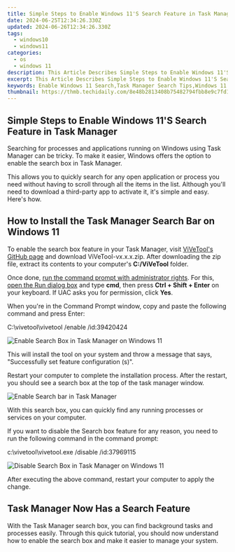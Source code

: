 ```yaml
---
title: Simple Steps to Enable Windows 11'S Search Feature in Task Manager
date: 2024-06-25T12:34:26.330Z
updated: 2024-06-26T12:34:26.330Z
tags:
  - windows10
  - windows11
categories:
  - os
  - windows 11
description: This Article Describes Simple Steps to Enable Windows 11'S Search Feature in Task Manager
excerpt: This Article Describes Simple Steps to Enable Windows 11'S Search Feature in Task Manager
keywords: Enable Windows 11 Search,Task Manager Search Tips,Windows 11 Search Setting,Activate Win 11 Search,Windows Search in Task Manager,Enable Search Windows 11,Setup Windows 11 Search Feature
thumbnail: https://thmb.techidaily.com/8e48b2813408b75482794fbb8e9c7fd16cd8c115a0a176db85647e2b441ce187.jpg
---
```


## Simple Steps to Enable Windows 11'S Search Feature in Task Manager

 Searching for processes and applications running on Windows using Task Manager can be tricky. To make it easier, Windows offers the option to enable the search box in Task Manager.

 This allows you to quickly search for any open application or process you need without having to scroll through all the items in the list. Although you'll need to download a third-party app to activate it, it's simple and easy. Here's how.

## How to Install the Task Manager Search Bar on Windows 11

 To enable the search box feature in your Task Manager, visit [ViVeTool's GitHub page](https://github.com/thebookisclosed/ViVe/releases/) and download ViVeTool-vx.x.x.zip. After downloading the zip file, extract its contents to your computer's **C:/ViVeTool** folder.

 Once done, [run the command prompt with administrator rights](https://www.makeuseof.com/windows-run-command-prompt-admin/). For this, [open the Run dialog box](https://www.makeuseof.com/windows-open-run-command-dialog-box/) and type **cmd**, then press **Ctrl + Shift + Enter** on your keyboard. If UAC asks you for permission, click **Yes**.

 When you're in the Command Prompt window, copy and paste the following command and press Enter:

C:\vivetool\vivetool /enable /id:39420424

![Enable Search Box in Task Manager on Windows 11](https://static1.makeuseofimages.com/wordpress/wp-content/uploads/2023/01/enable-search-box-in-task-manager-on-windows-11.jpg)

 This will install the tool on your system and throw a message that says, "Successfully set feature configuration (s)".

 Restart your computer to complete the installation process. After the restart, you should see a search box at the top of the task manager window.

![Enable Search bar in Task Manager](https://static1.makeuseofimages.com/wordpress/wp-content/uploads/2023/01/enable-search-bar-in-task-manager.jpg)

 With this search box, you can quickly find any running processes or services on your computer.

 If you want to disable the Search box feature for any reason, you need to run the following command in the command prompt:

c:\vivetool\vivetool.exe /disable /id:37969115

![Disable Search Box in Task Manager on Windows 11](https://static1.makeuseofimages.com/wordpress/wp-content/uploads/2023/01/disable-search-box-in-task-manager-on-windows-11.jpg)

 After executing the above command, restart your computer to apply the change.

## Task Manager Now Has a Search Feature

 With the Task Manager search box, you can find background tasks and processes easily. Through this quick tutorial, you should now understand how to enable the search box and make it easier to manage your system.


<ins class="adsbygoogle"
     style="display:block"
     data-ad-format="autorelaxed"
     data-ad-client="ca-pub-7571918770474297"
     data-ad-slot="1223367746"></ins>



<ins class="adsbygoogle"
     style="display:block"
     data-ad-client="ca-pub-7571918770474297"
     data-ad-slot="8358498916"
     data-ad-format="auto"
     data-full-width-responsive="true"></ins>


